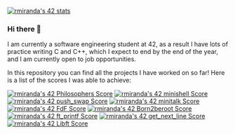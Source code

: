 [![rmiranda's 42 stats](https://badge42.vercel.app/api/v2/cl1oab9d0004009l1se6uf3v4/stats?cursusId=21&coalitionId=undefined)](https://github.com/JaeSeoKim/badge42)
### Hi there 👋
I am currently a software engineering student at 42, as a result I have lots of practice writing C and C++, which I expect to end by the end of the year, and I am currently open to job opportunities.

In this repository you can find all the projects I have worked on so far! Here is a list of the scores I was able to achieve:

[![rmiranda's 42 Philosophers Score](https://badge42.vercel.app/api/v2/cl1oab9d0004009l1se6uf3v4/project/3113615)](https://github.com/JaeSeoKim/badge42)
[![rmiranda's 42 minishell Score](https://badge42.vercel.app/api/v2/cl1oab9d0004009l1se6uf3v4/project/3015836)](https://github.com/JaeSeoKim/badge42)
[![rmiranda's 42 push_swap Score](https://badge42.vercel.app/api/v2/cl1oab9d0004009l1se6uf3v4/project/2879381)](https://github.com/JaeSeoKim/badge42)
[![rmiranda's 42 minitalk Score](https://badge42.vercel.app/api/v2/cl1oab9d0004009l1se6uf3v4/project/2862307)](https://github.com/JaeSeoKim/badge42)
[![rmiranda's 42 FdF Score](https://badge42.vercel.app/api/v2/cl1oab9d0004009l1se6uf3v4/project/2741702)](https://github.com/JaeSeoKim/badge42)
[![rmiranda's 42 Born2beroot Score](https://badge42.vercel.app/api/v2/cl1oab9d0004009l1se6uf3v4/project/2718191)](https://github.com/JaeSeoKim/badge42)
[![rmiranda's 42 ft_printf Score](https://badge42.vercel.app/api/v2/cl1oab9d0004009l1se6uf3v4/project/2603039)](https://github.com/JaeSeoKim/badge42)
[![rmiranda's 42 get_next_line Score](https://badge42.vercel.app/api/v2/cl1oab9d0004009l1se6uf3v4/project/2590999)](https://github.com/JaeSeoKim/badge42)
[![rmiranda's 42 Libft Score](https://badge42.vercel.app/api/v2/cl1oab9d0004009l1se6uf3v4/project/2551622)](https://github.com/JaeSeoKim/badge42)


<!--
**re-miranda/re-miranda** is a ✨ _special_ ✨ repository because its `README.md` (this file) appears on your GitHub profile.

Here are some ideas to get you started:

- 🔭 I’m currently working on ...
- 🌱 I’m currently learning ...
- 👯 I’m looking to collaborate on ...
- 🤔 I’m looking for help with ...
- 💬 Ask me about ...
- 📫 How to reach me: ...
- 😄 Pronouns: ...
- ⚡ Fun fact: ...
-->
